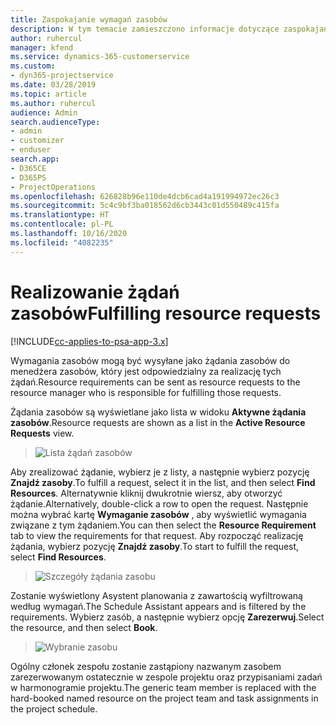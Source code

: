 ```yaml
---
title: Zaspokajanie wymagań zasobów
description: W tym temacie zamieszczono informacje dotyczące zaspokajania wymagań zasobów.
author: ruhercul
manager: kfend
ms.service: dynamics-365-customerservice
ms.custom:
- dyn365-projectservice
ms.date: 03/28/2019
ms.topic: article
ms.author: ruhercul
audience: Admin
search.audienceType:
- admin
- customizer
- enduser
search.app:
- D365CE
- D365PS
- ProjectOperations
ms.openlocfilehash: 626828b96e110de4dcb6cad4a191994972ec26c3
ms.sourcegitcommit: 5c4c9bf3ba018562d6cb3443c01d550489c415fa
ms.translationtype: HT
ms.contentlocale: pl-PL
ms.lasthandoff: 10/16/2020
ms.locfileid: "4082235"
---
```

# <a name="fulfilling-resource-requests"></a><span data-ttu-id="08eef-103">Realizowanie żądań zasobów</span><span class="sxs-lookup"><span data-stu-id="08eef-103">Fulfilling resource requests</span></span>

[!INCLUDE[cc-applies-to-psa-app-3.x](../includes/cc-applies-to-psa-app-3x.md)]

<span data-ttu-id="08eef-104">Wymagania zasobów mogą być wysyłane jako żądania zasobów do menedżera zasobów, który jest odpowiedzialny za realizację tych żądań.</span><span class="sxs-lookup"><span data-stu-id="08eef-104">Resource requirements can be sent as resource requests to the resource manager who is responsible for fulfilling those requests.</span></span>

<span data-ttu-id="08eef-105">Żądania zasobów są wyświetlane jako lista w widoku **Aktywne żądania zasobów**.</span><span class="sxs-lookup"><span data-stu-id="08eef-105">Resource requests are shown as a list in the **Active Resource Requests** view.</span></span>

> ![Lista żądań zasobów](media/Resource-Management-image59.png)

<span data-ttu-id="08eef-107">Aby zrealizować żądanie, wybierz je z listy, a następnie wybierz pozycję **Znajdź zasoby**.</span><span class="sxs-lookup"><span data-stu-id="08eef-107">To fulfill a request, select it in the list, and then select **Find Resources**.</span></span> <span data-ttu-id="08eef-108">Alternatywnie kliknij dwukrotnie wiersz, aby otworzyć żądanie.</span><span class="sxs-lookup"><span data-stu-id="08eef-108">Alternatively, double-click a row to open the request.</span></span> <span data-ttu-id="08eef-109">Następnie można wybrać kartę **Wymaganie zasobów** , aby wyświetlić wymagania związane z tym żądaniem.</span><span class="sxs-lookup"><span data-stu-id="08eef-109">You can then select the **Resource Requirement** tab to view the requirements for that request.</span></span> <span data-ttu-id="08eef-110">Aby rozpocząć realizację żądania, wybierz pozycję **Znajdź zasoby**.</span><span class="sxs-lookup"><span data-stu-id="08eef-110">To start to fulfill the request, select **Find Resources**.</span></span>

> ![Szczegóły żądania zasobu](media/Resource-Management-image60.png)

<span data-ttu-id="08eef-112">Zostanie wyświetlony Asystent planowania z zawartością wyfiltrowaną według wymagań.</span><span class="sxs-lookup"><span data-stu-id="08eef-112">The Schedule Assistant appears and is filtered by the requirements.</span></span> <span data-ttu-id="08eef-113">Wybierz zasób, a następnie wybierz opcję **Zarezerwuj**.</span><span class="sxs-lookup"><span data-stu-id="08eef-113">Select the resource, and then select **Book**.</span></span>

> ![Wybranie zasobu](media/Resource-Management-image61.png)

<span data-ttu-id="08eef-115">Ogólny członek zespołu zostanie zastąpiony nazwanym zasobem zarezerwowanym ostatecznie w zespole projektu oraz przypisaniami zadań w harmonogramie projektu.</span><span class="sxs-lookup"><span data-stu-id="08eef-115">The generic team member is replaced with the hard-booked named resource on the project team and task assignments in the project schedule.</span></span>
